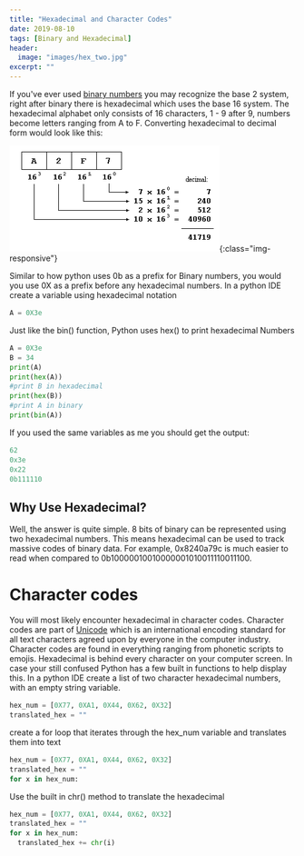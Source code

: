 ```yaml
---
title: "Hexadecimal and Character Codes"
date: 2019-08-10
tags: [Binary and Hexadecimal]
header:
  image: "images/hex_two.jpg"
excerpt: ""
---
```

If you've ever used [binary numbers](https://patchyst.github.io/binaryintro/) you may recognize the base 2 system, right after binary there is hexadecimal which uses the base 16 system. The hexadecimal alphabet only consists of 16 characters, 1 - 9 after 9, numbers become letters ranging from A to F. Converting hexadecimal to decimal form would look like this:

![hexadecimal-conversion](/images/base_hex.jpg){:class="img-responsive"}

Similar to how python uses 0b as a prefix for Binary numbers, you would you use 0X as a prefix before any hexadecimal numbers. In a python IDE create a variable using hexadecimal notation
```python
A = 0X3e
```
Just like the bin() function, Python uses hex() to print hexadecimal Numbers
```python
A = 0X3e
B = 34
print(A)
print(hex(A))
#print B in hexadecimal
print(hex(B))
#print A in binary
print(bin(A))
```
If you used the same variables as me you should get the output:
```python
62
0x3e
0x22
0b111110
```
## Why Use Hexadecimal?
Well, the answer is quite simple. 8 bits of binary can be represented using two hexadecimal numbers. This means hexadecimal can be used to track massive codes of binary data. For example, 0x8240a79c is much easier to read when compared to 0b10000010010000001010011110011100.

# Character codes
You will most likely encounter hexadecimal in character codes. Character codes are part of [Unicode](https://patchyst.github.io/binaryintro/) which is an international encoding standard for all text characters agreed upon by everyone in the computer industry. Character codes are found in everything ranging from phonetic scripts to emojis. Hexadecimal is behind every character on your computer screen. In case your still confused Python has a few built in functions to help display this. In a python IDE create a list of two character hexadecimal numbers, with an empty string variable.
```python
hex_num = [0X77, 0XA1, 0X44, 0X62, 0X32]
translated_hex = ""
```
create a for loop that iterates through the hex_num variable and translates them into text
```python
hex_num = [0X77, 0XA1, 0X44, 0X62, 0X32]
translated_hex = ""
for x in hex_num:
```
Use the built in chr() method to translate the hexadecimal
```python
hex_num = [0X77, 0XA1, 0X44, 0X62, 0X32]
translated_hex = ""
for x in hex_num:
  translated_hex += chr(i)
```
